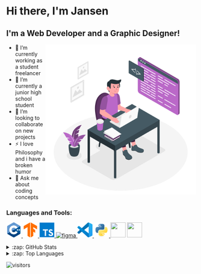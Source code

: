 
# **Hi there, I'm Jansen**
<!-- <img src="https://github.com/TheDudeThatCode/TheDudeThatCode/blob/master/Assets/Hi.gif" width="39px">  -->

## I'm a Web Developer and a Graphic Designer! 
<!-- <img src="https://github.com/TheDudeThatCode/TheDudeThatCode/blob/master/Assets/hmm.gif" width="1px"> -->

<img align="right" src="https://raw.githubusercontent.com/cadornajansen/cadornajansen/main/Code%20typing-amico%20(1).png" alt="jansen" height="400" />

- 🔭 I’m currently working as a student freelancer
- 🌱 I’m currently a junior high school student
- 👯 I’m looking to collaborate on new projects
- ⚡ I love Philosophy and i have a broken humor
- 💬 Ask me about coding concepts
<!-- - 📫 How to reach me: [LinkedIn](https://www.linkedin.com/in/ria-monga/), [Twitter](https://twitter.com/riamonga7) -->


   
<!--    <img align="center" src="https://github.com/TheDudeThatCode/TheDudeThatCode/blob/master/Assets/Developer.gif" width="49px"> -->
<h3 align="left">Languages and Tools: </h3>

   
<p align="left"> <a href="https://www.java.com" target="_blank"> 
 <a href="https://www.w3schools.com/cpp/" target="_blank"> <img src="https://raw.githubusercontent.com/devicons/devicon/master/icons/cplusplus/cplusplus-original.svg" alt="cplusplus" width="40" height="40"/> </a> 
  <a href="https://tensorflow.org" target="_blank"> <img src="https://raw.githubusercontent.com/devicons/devicon/master/icons/tensorflow/tensorflow-original.svg" alt="tensorflow" width="40" height="40"/> </a>     
 <a href="https://developer.mozilla.org/en-US/docs/Web/" target="_blank"> <img src="https://raw.githubusercontent.com/devicons/devicon/master/icons/typescript/typescript-original.svg" alt="typescript" width="40" height="40"/> </a>  
 <a href="https://www.figma.com/" target="_blank"> <img src="https://www.vectorlogo.zone/logos/figma/figma-icon.svg" alt="figma" width="40" height="40"/> </a>  
 <a href="https://www.vscode.com/en" target="_blank"> <img src="https://raw.githubusercontent.com/devicons/devicon/master/icons/vscode/vscode-original.svg" alt="vscode" width="40" height="40"/> </a>  
 <a href="https://www.python.org" target="_blank"> <img src="https://raw.githubusercontent.com/devicons/devicon/master/icons/python/python-original.svg" alt="python" width="40" height="40"/> </a> 
<img src="https://cdn.jsdelivr.net/gh/devicons/devicon/icons/nodejs/nodejs-original.svg"  width="40" height="40"/>
<img src="https://cdn.jsdelivr.net/gh/devicons/devicon/icons/bash/bash-original.svg"  width="40" height="40"/>


</p>
          
<!--    <a href"" target="_blank"> <img align="left" alt="GitHub" width="26px" src="https://raw.githubusercontent.com/github/explore/78df643247d429f6cc873026c0622819ad797942/topics/github/github.png" /> </a><a href"" target="_blank"> <img align="left" alt="MySQL" width="26px" src="https://raw.githubusercontent.com/github/explore/80688e429a7d4ef2fca1e82350fe8e3517d3494d/topics/mysql/mysql.png" /> </a> <a href"" target="_blank"> <img align="left" alt="Git" width="26px" src="https://raw.githubusercontent.com/github/explore/80688e429a7d4ef2fca1e82350fe8e3517d3494d/topics/git/git.png" /> </a> -->
   
<details>
  <summary>:zap: GitHub Stats </summary>

   ![Jansen's GitHub stats](https://github-readme-stats.vercel.app/api?username=cadornajansen&count_private=false&show_icons=true&theme=cadornajansen)

</details>
   
<details>
  <summary>:zap: Top Languages </summary>

<!--    [![Top Langs](https://github-readme-stats.vercel.app/api/top-langs/?username=Ria700)](https://github.com/anuraghazra/github-readme-stats) -->
   [![Top Langs](https://github-readme-stats.vercel.app/api/top-langs/?username=cadornajansen&layout=compact)](https://github.com/cadornajansen/github-readme-stats)


</details>
   
   
<!-- ### Spotify Playing 🎧
 
[![Spotify](https://https://now-playing-spotify-riamonga07-gmailcom.vercel.app/api/spotify)](https://open.spotify.com/user/4hx4fenr8xlhv2xzrog7m5ins) -->
   
   
<!-- [<img src="https://spotify-riamonga07-gmailcom.vercel.app/api/spotify-playing" alt="Spotify Playing" width="350" />](https://open.spotify.com/user/4hx4fenr8xlhv2xzrog7m5ins) -->

   
![visitors](https://visitor-badge.laobi.icu/badge?page_id=cadornajansen.cadornajansen)
